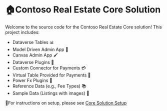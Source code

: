 # 🏠Contoso Real Estate Core Solution 

Welcome to the source code for the Contoso Real Estate Core solution! This project includes:

- Dataverse Tables 📊
- Model Driven Admin App 📱
- Canvas Admin App 🖌️
- Dataverse Plugins 🔌
- Custom Connector for Payments 💳
- Virtual Table Provided for Payments 💼
- Power Fx Plugins 🔋
- Reference Data (e.g., Fee Types) 📚
- Sample Data (Listings with images) 🏡

🚀For instructions on setup, please see [Core Solution Setup](/docs/02-core-solution-setup.md)
